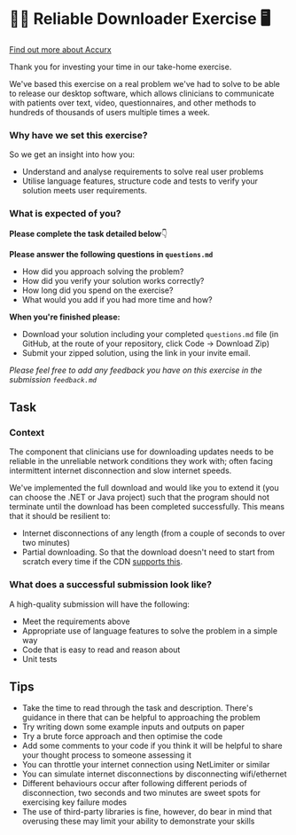 # 👩‍⚕️ Reliable Downloader Exercise 🖥️

[Find out more about Accurx](https://www.accurx.com/careers)

Thank you for investing your time in our take-home exercise.

We've based this exercise on a real problem we've had to solve to be able to release our desktop software, which allows clinicians to communicate with patients over text, video, questionnaires, and other methods to hundreds of thousands of users multiple times a week.

### Why have we set this exercise?
So we get an insight into how you:
* Understand and  analyse requirements to solve real user problems
* Utilise language features, structure code and tests to verify your solution meets user requirements. 

### What is expected of you?
 **Please complete the task detailed below**👇

**Please answer the following questions in `questions.md`**
   - How did you approach solving the problem?
   - How did you verify your solution works correctly?
   - How long did you spend on the exercise?
   - What would you add if you had more time and how?
     
 **When you're finished please:**
   - Download your solution including your completed `questions.md` file (in GitHub, at the route of your repository, click Code -> Download Zip)
   - Submit your zipped solution, using the link in your invite email.

_Please feel free to add any feedback you have on this exercise in the submission `feedback.md`_

## Task
### Context
The component that clinicians use for downloading updates needs to be reliable in the unreliable network conditions 
they work with; often facing intermittent internet disconnection and slow internet speeds.

We've implemented the full download and would like you to extend it (you can choose the .NET or Java project) such that
the program should not terminate until the download has been completed successfully. This means that it should be
resilient to:
- Internet disconnections of any length (from a couple of seconds to over two minutes) 
- Partial downloading. So that the download doesn't need to start from scratch every time if the CDN [supports this](https://developer.mozilla.org/en-US/docs/Web/HTTP/Headers/Accept-Ranges).

### What does a successful submission look like?
A high-quality submission will have the following:
- Meet the requirements above
- Appropriate use of language features to solve the problem in a simple way
- Code that is easy to read and reason about
- Unit tests

## Tips

- Take the time to read through the task and description. There's guidance in there that can be helpful to approaching the problem
- Try writing down some example inputs and outputs on paper
- Try a brute force approach and then optimise the code
- Add some comments to your code if you think it will be helpful to share your thought process to someone assessing it
- You can throttle your internet connection using NetLimiter or similar
- You can simulate internet disconnections by disconnecting wifi/ethernet
- Different behaviours occur after following different periods of disconnection, two seconds and two minutes are sweet spots for exercising key failure modes
- The use of third-party libraries is fine, however, do bear in mind that overusing these may limit your ability to demonstrate your skills
